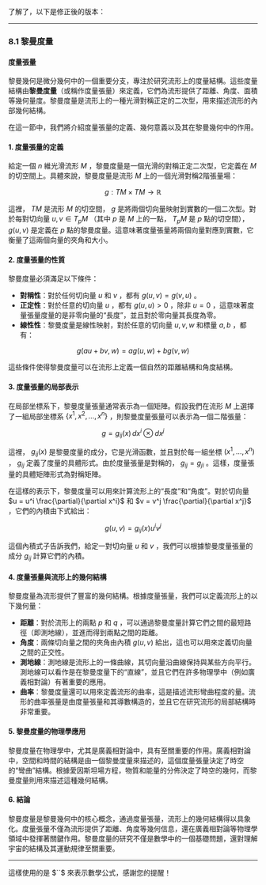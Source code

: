 了解了，以下是修正後的版本：

---

### 8.1 黎曼度量
#### 度量張量

黎曼幾何是微分幾何中的一個重要分支，專注於研究流形上的度量結構。這些度量結構由**黎曼度量**（或稱作度量張量）來定義，它們為流形提供了距離、角度、面積等幾何量度。黎曼度量是流形上的一種光滑對稱正定的二次型，用來描述流形的內部幾何結構。

在這一節中，我們將介紹度量張量的定義、幾何意義以及其在黎曼幾何中的作用。

#### 1. 度量張量的定義

給定一個 $`n`$ 維光滑流形 $`M`$ ，黎曼度量是一個光滑的對稱正定二次型，它定義在 $`M`$ 的切空間上。具體來說，黎曼度量是流形 $`M`$ 上的一個光滑對稱2階張量場：


```math
g : TM \times TM \to \mathbb{R}
```


這裡， $`TM`$ 是流形 $`M`$ 的切空間， $`g`$ 是將兩個切向量映射到實數的一個二次型。對於每對切向量 $`u, v \in T_p M`$ （其中 $`p`$ 是 $`M`$ 上的一點， $`T_p M`$ 是 $`p`$ 點的切空間）， $`g(u, v)`$ 是定義在 $`p`$ 點的黎曼度量。這意味著度量張量將兩個向量對應到實數，它衡量了這兩個向量的夾角和大小。

#### 2. 度量張量的性質

黎曼度量必須滿足以下條件：

- **對稱性**：對於任何切向量 $`u`$ 和 $`v`$ ，都有 $`g(u, v) = g(v, u)`$ 。
- **正定性**：對於任意的切向量 $`u`$ ，都有 $`g(u, u) > 0`$ ，除非 $`u = 0`$ ，這意味著度量張量度量的是非零向量的“長度”，並且對於零向量其長度為零。
- **線性性**：黎曼度量是線性映射，對於任意的切向量 $`u, v, w`$ 和標量 $`a, b`$ ，都有：
  
```math
g(au + bv, w) = a g(u, w) + b g(v, w)
```


這些條件使得黎曼度量可以在流形上定義一個自然的距離結構和角度結構。

#### 3. 度量張量的局部表示

在局部坐標系下，黎曼度量張量通常表示為一個矩陣。假設我們在流形 $`M`$ 上選擇了一組局部坐標系 $`\{ x^1, x^2, \dots, x^n \}`$ ，則黎曼度量張量可以表示為一個二階張量：


```math
g = g_{ij}(x) \, dx^i \otimes dx^j
```


這裡， $`g_{ij}(x)`$ 是黎曼度量的成分，它是光滑函數，並且對於每一組坐標 $`(x^1, \dots, x^n)`$ ， $`g_{ij}`$ 定義了度量的具體形式。由於度量張量是對稱的， $`g_{ij} = g_{ji}`$ 。這樣，度量張量的具體矩陣形式為對稱矩陣。

在這樣的表示下，黎曼度量可以用來計算流形上的“長度”和“角度”。對於切向量 $`u = u^i \frac{\partial}{\partial x^i}`$ 和 $`v = v^j \frac{\partial}{\partial x^j}`$ ，它們的內積由下式給出：


```math
g(u, v) = g_{ij}(x) u^i v^j
```


這個內積式子告訴我們，給定一對切向量 $`u`$ 和 $`v`$ ，我們可以根據黎曼度量張量的成分 $`g_{ij}`$ 計算它們的內積。

#### 4. 度量張量與流形上的幾何結構

黎曼度量為流形提供了豐富的幾何結構。根據度量張量，我們可以定義流形上的以下幾何量：

- **距離**：對於流形上的兩點 $`p`$ 和 $`q`$ ，可以通過黎曼度量計算它們之間的最短路徑（即測地線），並進而得到兩點之間的距離。
- **角度**：兩條切向量之間的夾角由內積 $`g(u, v)`$ 給出，這也可以用來定義切向量之間的正交性。
- **測地線**：測地線是流形上的一條曲線，其切向量沿曲線保持與某些方向平行。測地線可以看作是在黎曼度量下的“直線”，並且它們在許多物理學中（例如廣義相對論）有著重要的應用。
- **曲率**：黎曼度量還可以用來定義流形的曲率，這是描述流形彎曲程度的量。流形的曲率張量是由度量張量和其導數構造的，並且它在研究流形的局部結構時非常重要。

#### 5. 黎曼度量的物理學應用

黎曼度量在物理學中，尤其是廣義相對論中，具有至關重要的作用。廣義相對論中，空間和時間的結構是由一個黎曼度量來描述的，這個度量張量決定了時空的“彎曲”結構。根據愛因斯坦場方程，物質和能量的分佈決定了時空的幾何，而黎曼度量則用來描述這種幾何結構。

#### 6. 結論

黎曼度量是黎曼幾何中的核心概念，通過度量張量，流形上的幾何結構得以具象化。度量張量不僅為流形提供了距離、角度等幾何信息，還在廣義相對論等物理學領域中發揮著關鍵作用。黎曼度量的研究不僅是數學中的一個基礎問題，還對理解宇宙的結構及其運動規律至關重要。

---

這樣使用的是 $``$ 來表示數學公式，感謝您的提醒！